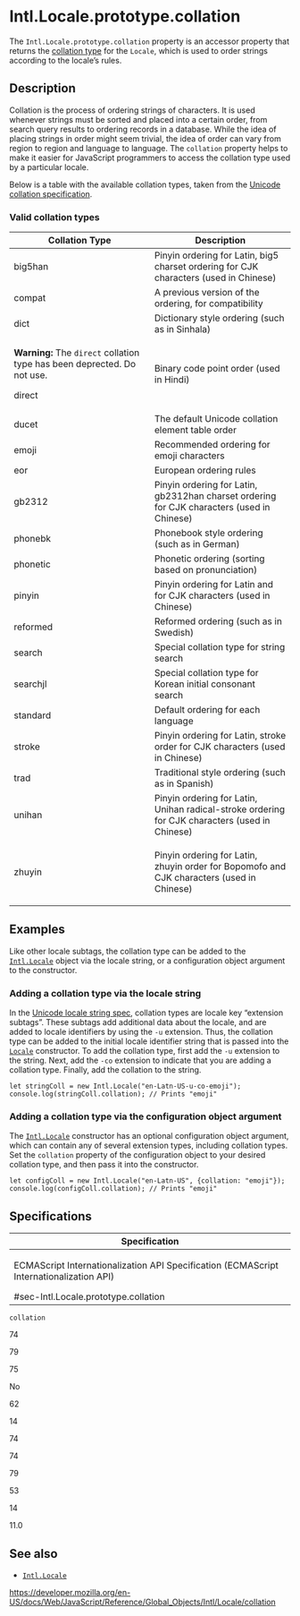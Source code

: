 Intl.Locale.prototype.collation
===============================

The `Intl.Locale.prototype.collation` property is an accessor property that returns the [collation type](https://www.unicode.org/reports/tr35/tr35-collation.html#CLDR_Collation) for the `Locale`, which is used to order strings according to the locale’s rules.

Description
-----------

Collation is the process of ordering strings of characters. It is used whenever strings must be sorted and placed into a certain order, from search query results to ordering records in a database. While the idea of placing strings in order might seem trivial, the idea of order can vary from region to region and language to language. The `collation` property helps to make it easier for JavaScript programmers to access the collation type used by a particular locale.

Below is a table with the available collation types, taken from the [Unicode collation specification](https://github.com/unicode-org/cldr/blob/2dd06669d833823e26872f249aa304bc9d9d2a90/common/bcp47/collation.xml).

### Valid collation types

<table><colgroup><col style="width: 50%" /><col style="width: 50%" /></colgroup><thead><tr class="header"><th>Collation Type</th><th>Description</th></tr></thead><tbody><tr class="odd"><td>big5han</td><td>Pinyin ordering for Latin, big5 charset ordering for CJK characters (used in Chinese)</td></tr><tr class="even"><td>compat</td><td>A previous version of the ordering, for compatibility</td></tr><tr class="odd"><td>dict</td><td>Dictionary style ordering (such as in Sinhala)</td></tr><tr class="even"><td><div class="notecard warning"><p><strong>Warning:</strong> The <code>direct</code> collation type has been deprected. Do not use.</p></div><p>direct</p></td><td>Binary code point order (used in Hindi)</td></tr><tr class="odd"><td>ducet</td><td>The default Unicode collation element table order</td></tr><tr class="even"><td>emoji</td><td>Recommended ordering for emoji characters</td></tr><tr class="odd"><td>eor</td><td>European ordering rules</td></tr><tr class="even"><td>gb2312</td><td>Pinyin ordering for Latin, gb2312han charset ordering for CJK characters (used in Chinese)</td></tr><tr class="odd"><td>phonebk</td><td>Phonebook style ordering (such as in German)</td></tr><tr class="even"><td>phonetic</td><td>Phonetic ordering (sorting based on pronunciation)</td></tr><tr class="odd"><td>pinyin</td><td>Pinyin ordering for Latin and for CJK characters (used in Chinese)</td></tr><tr class="even"><td>reformed</td><td>Reformed ordering (such as in Swedish)</td></tr><tr class="odd"><td>search</td><td>Special collation type for string search</td></tr><tr class="even"><td>searchjl</td><td>Special collation type for Korean initial consonant search</td></tr><tr class="odd"><td>standard</td><td>Default ordering for each language</td></tr><tr class="even"><td>stroke</td><td>Pinyin ordering for Latin, stroke order for CJK characters (used in Chinese)</td></tr><tr class="odd"><td>trad</td><td>Traditional style ordering (such as in Spanish)</td></tr><tr class="even"><td>unihan</td><td>Pinyin ordering for Latin, Unihan radical-stroke ordering for CJK characters (used in Chinese)</td></tr><tr class="odd"><td>zhuyin</td><td><p>Pinyin ordering for Latin, zhuyin order for Bopomofo and CJK characters (used in Chinese)</p></td></tr></tbody></table>

Examples
--------

Like other locale subtags, the collation type can be added to the [`Intl.Locale`](../locale) object via the locale string, or a configuration object argument to the constructor.

### Adding a collation type via the locale string

In the [Unicode locale string spec](https://www.unicode.org/reports/tr35/), collation types are locale key “extension subtags”. These subtags add additional data about the locale, and are added to locale identifiers by using the `-u` extension. Thus, the collation type can be added to the initial locale identifier string that is passed into the [`Locale`](locale) constructor. To add the collation type, first add the `-u` extension to the string. Next, add the `-co` extension to indicate that you are adding a collation type. Finally, add the collation to the string.

    let stringColl = new Intl.Locale("en-Latn-US-u-co-emoji");
    console.log(stringColl.collation); // Prints "emoji"

### Adding a collation type via the configuration object argument

The [`Intl.Locale`](locale) constructor has an optional configuration object argument, which can contain any of several extension types, including collation types. Set the `collation` property of the configuration object to your desired collation type, and then pass it into the constructor.

    let configColl = new Intl.Locale("en-Latn-US", {collation: "emoji"});
    console.log(configColl.collation); // Prints "emoji"

Specifications
--------------

<table><colgroup><col style="width: 100%" /></colgroup><thead><tr class="header"><th>Specification</th></tr></thead><tbody><tr class="odd"><td><p>ECMAScript Internationalization API Specification (ECMAScript Internationalization API)<br />
</p><span class="small">#sec-Intl.Locale.prototype.collation</span></td></tr></tbody></table>

`collation`

74

79

75

No

62

14

74

74

79

53

14

11.0

See also
--------

-   [`Intl.Locale`](../locale)

<a href="https://developer.mozilla.org/en-US/docs/Web/JavaScript/Reference/Global_Objects/Intl/Locale/collation" class="_attribution-link">https://developer.mozilla.org/en-US/docs/Web/JavaScript/Reference/Global_Objects/Intl/Locale/collation</a>
